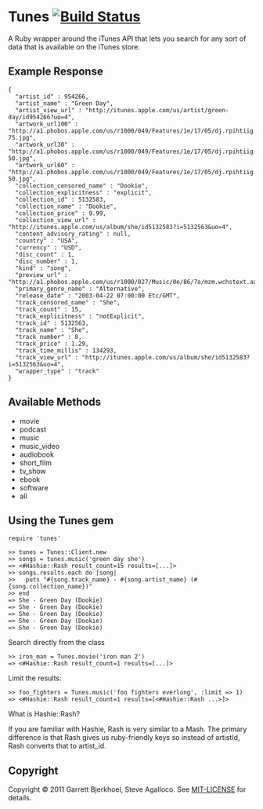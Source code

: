 Tunes [![Build Status](https://secure.travis-ci.org/dewski/itunes.png)](http://travis-ci.org/dewski/itunes)
======

A Ruby wrapper around the iTunes API that lets you search for any sort of data that is available on the iTunes store.

Example Response
----------------

    {
      "artist_id" : 954266,
      "artist_name" : "Green Day",
      "artist_view_url" : "http://itunes.apple.com/us/artist/green-day/id954266?uo=4",
      "artwork_url100" : "http://a1.phobos.apple.com/us/r1000/049/Features/1e/17/05/dj.rpihtiig.100x100-75.jpg",
      "artwork_url30" : "http://a1.phobos.apple.com/us/r1000/049/Features/1e/17/05/dj.rpihtiig.30x30-50.jpg",
      "artwork_url60" : "http://a1.phobos.apple.com/us/r1000/049/Features/1e/17/05/dj.rpihtiig.60x60-50.jpg",
      "collection_censored_name" : "Dookie",
      "collection_explicitness" : "explicit",
      "collection_id" : 5132583,
      "collection_name" : "Dookie",
      "collection_price" : 9.99,
      "collection_view_url" : "http://itunes.apple.com/us/album/she/id5132583?i=5132563&uo=4",
      "content_advisory_rating" : null,
      "country" : "USA",
      "currency" : "USD",
      "disc_count" : 1,
      "disc_number" : 1,
      "kind" : "song",
      "preview_url" : "http://a1.phobos.apple.com/us/r1000/027/Music/0e/86/7a/mzm.wchstext.aac.p.m4a",
      "primary_genre_name" : "Alternative",
      "release_date" : "2003-04-22 07:00:00 Etc/GMT",
      "track_censored_name" : "She",
      "track_count" : 15,
      "track_explicitness" : "notExplicit",
      "track_id" : 5132563,
      "track_name" : "She",
      "track_number" : 8,
      "track_price" : 1.29,
      "track_time_millis" : 134293,
      "track_view_url" : "http://itunes.apple.com/us/album/she/id5132583?i=5132563&uo=4",
      "wrapper_type" : "track"
    }

Available Methods
-----------------

* movie
* podcast
* music
* music_video
* audiobook
* short_film
* tv_show
* ebook
* software
* all

Using the Tunes gem
--------------------

    require 'tunes'

    >> tunes = Tunes::Client.new
    >> songs = tunes.music('green day she')
    => <#Hashie::Rash result_count=15 results=[...]>
    >> songs.results.each do |song|
    >>   puts "#{song.track_name} - #{song.artist_name} (#{song.collection_name})"
    >> end
    => She - Green Day (Dookie)
    => She - Green Day (Dookie)
    => She - Green Day (Dookie)
    => She - Green Day (Dookie)
    => She - Green Day (Dookie)

Search directly from the class

    >> iron_man = Tunes.movie('iron man 2')
    => <#Hashie::Rash result_count=1 results=[...]>

Limit the results:

    >> foo_fighters = Tunes.music('foo fighters everlong', :limit => 1)
    => <#Hashie::Rash result_count=1 results=[<#Hashie::Rash ...>]>

What is Hashie::Rash?

If you are familiar with Hashie, Rash is very similar to a Mash.  The primary difference is that Rash gives us ruby-friendly keys so instead of artistId, Rash converts that to artist_id.

Copyright
---------

Copyright © 2011 Garrett Bjerkhoel, Steve Agalloco. See [MIT-LICENSE](http://github.com/dewski/itunes/blob/master/MIT-LICENSE) for details.
